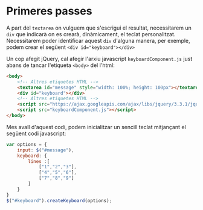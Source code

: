 # Primeres passes

A part del `textarea` on vulguem que s'escrigui el resultat, necessitarem un `div` que indicarà on es crearà, dinàmicament, el teclat personalitzat. Necessitarem poder identificar aquest `div` d'alguna manera, per exemple, podem crear el següent `<div id="keyboard"></div>`


Un cop afegit jQuery, cal afegir l'arxiu javascript `keyboardComponent.js` just abans de tancar l'etiqueta `<body>` del l'html:

```html
<body>
	<!-- Altres etiquetes HTML -->
	<textarea id="message" style="width: 100%; height: 100px"></textarea>
	<div id="keyboard"></div>
	<!-- Altres etiquetes HTML -->
	<script src="https://ajax.googleapis.com/ajax/libs/jquery/3.3.1/jquery.min.js"></script>
	<script src="keyboardComponent.js"></script>
</body>
```

Mes avall d'aquest codi, podem inicialitzar un sencill teclat mitjançant el següent codi javascript:

```javascript
var options = {
	input: $("#message"),
	keyboard: {
		lines :[
			["1","2","3"],
			["4","5","6"],
			["7","8","9"]
		]
	}
}
$("#keyboard").createKeyboard(options);
```